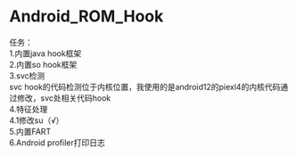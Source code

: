 # Android_ROM_Hook
任务：<br>
1.内置java hook框架<br>
2.内置so hook框架<br>
3.svc检测<br>
  svc hook的代码检测位于内核位置，我使用的是android12的piexl4的内核代码通过修改，svc处相关代码hook<br>
4.特征处理<br>
  4.1修改su（√）<br>
5.内置FART<br>
6.Android profiler打印日志<br>
